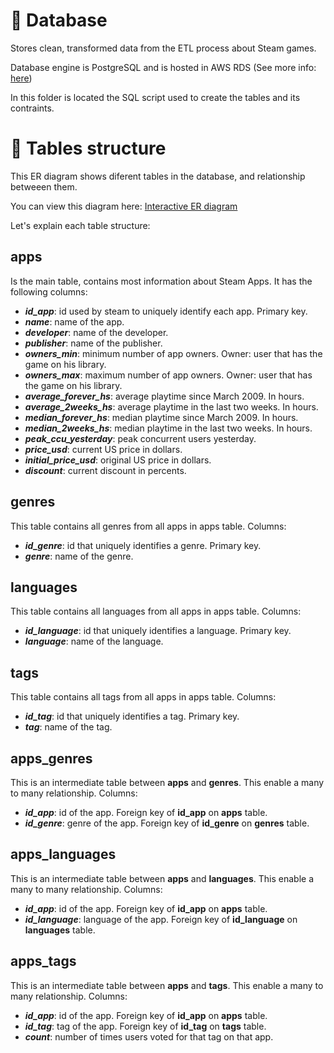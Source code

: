 # 💾 Database
Stores clean, transformed data from the ETL process about Steam games.

Database engine is PostgreSQL and is hosted in AWS RDS (See more info: [here](https://aws.amazon.com/rds/))

In this folder is located the SQL script used to create the tables and its contraints.

# 🔧 Tables structure
This ER diagram shows diferent tables in the database, and relationship betweeen them.

You can view this diagram here: [Interactive ER diagram](https://dbdiagram.io/d/642db0f85758ac5f172708ab)

Let's explain each table structure:

## apps
Is the main table, contains most information about Steam Apps. It has the following columns:

- ***id_app***: id used by steam to uniquely identify each app. Primary key.
- ***name***: name of the app.
- ***developer***: name of the developer.
- ***publisher***: name of the publisher.
- ***owners_min***: minimum number of app owners. Owner: user that has the game on his library.
- ***owners_max***: maximum number of app owners. Owner: user that has the game on his library.
- ***average_forever_hs***: average playtime since March 2009. In hours.
- ***average_2weeks_hs***: average playtime in the last two weeks. In hours.
- ***median_forever_hs***: median playtime since March 2009. In hours.
- ***median_2weeks_hs***: median playtime in the last two weeks. In hours.
- ***peak_ccu_yesterday***: peak concurrent users yesterday. 
- ***price_usd***: current US price in dollars.
- ***initial_price_usd***: original US price in dollars.
- ***discount***: current discount in percents.

## genres
This table contains all genres from all apps in apps table. Columns:

- ***id_genre***: id that uniquely identifies a genre. Primary key.
- ***genre***: name of the genre.

## languages
This table contains all languages from all apps in apps table. Columns:

- ***id_language***: id that uniquely identifies a language. Primary key.
- ***language***: name of the language.

## tags
This table contains all tags from all apps in apps table. Columns:

- ***id_tag***: id that uniquely identifies a tag. Primary key.
- ***tag***: name of the tag.

## apps_genres
This is an intermediate table between **apps** and **genres**. This enable a many to many relationship. Columns:

- ***id_app***: id of the app. Foreign key of **id_app** on **apps** table.
- ***id_genre***: genre of the app. Foreign key of **id_genre** on **genres** table.

## apps_languages
This is an intermediate table between **apps** and **languages**. This enable a many to many relationship. Columns:

- ***id_app***: id of the app. Foreign key of **id_app** on **apps** table.
- ***id_language***: language of the app. Foreign key of **id_language** on **languages** table.

## apps_tags
This is an intermediate table between **apps** and **tags**. This enable a many to many relationship. Columns:

- ***id_app***: id of the app. Foreign key of **id_app** on **apps** table.
- ***id_tag***: tag of the app. Foreign key of **id_tag** on **tags** table.
- ***count***: number of times users voted for that tag on that app.